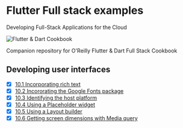 
# Flutter Full stack examples

Developing Full-Stack Applications for the Cloud

![Flutter & Dart Cookbook](https://github.com/rosera/flutter-and-dart-cookbook/blob/main/images/flutter-dart-cookbook-sml.png "Flutter & Dart Cookbook")

Companion repository for O'Reilly Flutter & Dart Full Stack Cookbook

## Developing user interfaces 

- [x] [10.1 Incorporating rich text](https://github.com/rosera/flutter-and-dart-cookbook/blob/main/ch10/ex10-1.md)
- [x] [10.2 Incororating the Google Fonts package](https://github.com/rosera/flutter-and-dart-cookbook/blob/main/ch10/ex10-2.md)
- [x] [10.3 Identifying the host platform](https://github.com/rosera/flutter-and-dart-cookbook/blob/main/ch10/ex10-3.md)
- [x] [10.4 Using a Placeholder widget](https://github.com/rosera/flutter-and-dart-cookbook/blob/main/ch10/ex10-4.md)
- [x] [10.5 Using a Layout builder](https://github.com/rosera/flutter-and-dart-cookbook/blob/main/ch10/ex10-5.md)
- [x] [10.6 Getting screen dimensions with Media query](https://github.com/rosera/flutter-and-dart-cookbook/blob/main/ch10/ex10-6.md)
